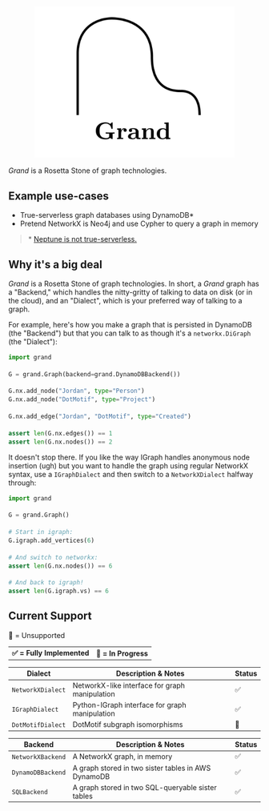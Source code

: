<div align=center><img src="docs/grand.png" width=400 /></div>

_Grand_ is a Rosetta Stone of graph technologies.

## Example use-cases

-   True-serverless graph databases using DynamoDB\*
-   Pretend NetworkX is Neo4j and use Cypher to query a graph in memory

> \* [Neptune is not true-serverless.](docs/What-About-Neptune.md)

## Why it's a big deal

_Grand_ is a Rosetta Stone of graph technologies. In short, a _Grand_ graph has a "Backend," which handles the nitty-gritty of talking to data on disk (or in the cloud), and an "Dialect", which is your preferred way of talking to a graph.

For example, here's how you make a graph that is persisted in DynamoDB (the "Backend") but that you can talk to as though it's a `networkx.DiGraph` (the "Dialect"):

```python
import grand

G = grand.Graph(backend=grand.DynamoDBBackend())

G.nx.add_node("Jordan", type="Person")
G.nx.add_node("DotMotif", type="Project")

G.nx.add_edge("Jordan", "DotMotif", type="Created")

assert len(G.nx.edges()) == 1
assert len(G.nx.nodes()) == 2
```

It doesn't stop there. If you like the way IGraph handles anonymous node insertion (ugh) but you want to handle the graph using regular NetworkX syntax, use a `IGraphDialect` and then switch to a `NetworkXDialect` halfway through:

```python
import grand

G = grand.Graph()

# Start in igraph:
G.igraph.add_vertices(6)

# And switch to networkx:
assert len(G.nx.nodes()) == 6

# And back to igraph!
assert len(G.igraph.vs) == 6
```

## Current Support

<table><tr>
<th>✅ = Fully Implemented</th>
<th>🤔 = In Progress</th>
</th>🔴 = Unsupported</th>
</tr></table>

| Dialect           | Description & Notes                            | Status |
| ----------------- | ---------------------------------------------- | ------ |
| `NetworkXDialect` | NetworkX-like interface for graph manipulation | ✅     |
| `IGraphDialect`   | Python-IGraph interface for graph manipulation | ✅     |
| `DotMotifDialect` | DotMotif subgraph isomorphisms                 | 🤔     |

| Backend           | Description & Notes                                 | Status |
| ----------------- | --------------------------------------------------- | ------ |
| `NetworkXBackend` | A NetworkX graph, in memory                         | ✅     |
| `DynamoDBBackend` | A graph stored in two sister tables in AWS DynamoDB | ✅     |
| `SQLBackend`      | A graph stored in two SQL-queryable sister tables   | ✅     |

```

```
